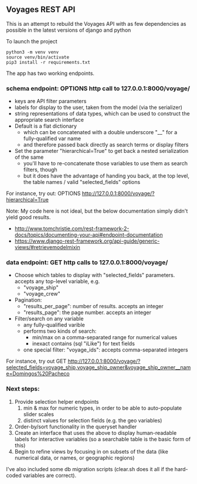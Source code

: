 
## Voyages REST API

This is an attempt to rebuild the Voyages API with as few dependencies as possible in the latest versions of django and python

To launch the project

	python3 -m venv venv
	source venv/bin/activate
	pip3 install -r requirements.txt


The app has two working endpoints.

### schema endpoint: OPTIONS http call to 127.0.0.1:8000/voyage/

* keys are API filter parameters
* labels for display to the user, taken from the model (via the serializer)
* string representations of data types, which can be used to construct the appropriate search interface
* Default is a flat dictionary
	* which can be concatenated with a double underscore "__" for a fully-qualified var name
	* and therefore passed back directly as search terms or display filters
* Set the parameter "hierarchical=True" to get back a nested serialization of the same
	* you'll have to re-concatenate those variables to use them as search filters, though
	* but it does have the advantage of handing you back, at the top level, the table names / valid "selected_fields" options

For instance, try out: OPTIONS http://127.0.0.1:8000/voyage/?hierarchical=True

Note: My code here is not ideal, but the below documentation simply didn't yield good results. 

* http://www.tomchristie.com/rest-framework-2-docs/topics/documenting-your-api#endpoint-documentation
* https://www.django-rest-framework.org/api-guide/generic-views/#retrievemodelmixin



### data endpoint: GET http calls to 127.0.0.1:8000/voyage/

* Choose which tables to display with "selected_fields" parameters. accepts any top-level variable, e.g. 
	* "voyage_ship"
	* "voyage_crew"
* Pagination:
	* "results_per_page": number of results. accepts an integer
	* "results_page": the page number. accepts an integer
* Filter/search on any variable
	* any fully-qualified varible
	* performs two kinds of search:
		* min/max on a comma-separated range for numerical values
		* inexact contains (sql "iLike") for text fields
	* one special filter: "voyage_ids": accepts comma-separated integers

For instance, try out GET http://127.0.0.1:8000/voyage/?selected_fields=voyage_ship,voyage_ship_owner&voyage_ship_owner__name=Domingos%20Pacheco




### Next steps:

1. Provide selection helper endpoints
	1. min & max for numeric types, in order to be able to auto-populate slider scales
	1. distinct values for selection fields (e.g. the geo variables)
1. Order-by/sort functionality in the queryset handler
1. Create an interface that uses the above to display human-readable labels for interactive variables (so a searchable table is the basic form of this)
1. Begin to refine views by focusing in on subsets of the data (like numerical data, or names, or geographic regions)

I've also included some db migration scripts (clear.sh does it all if the hard-coded variables are correct).
